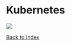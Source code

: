 # Kubernetes

<img src="https://www.linuxfoundation.org/wp-content/uploads/2019/03/trademark-kubernetes-icon-correct-140x140.png">

[Back to Index](index.md)
